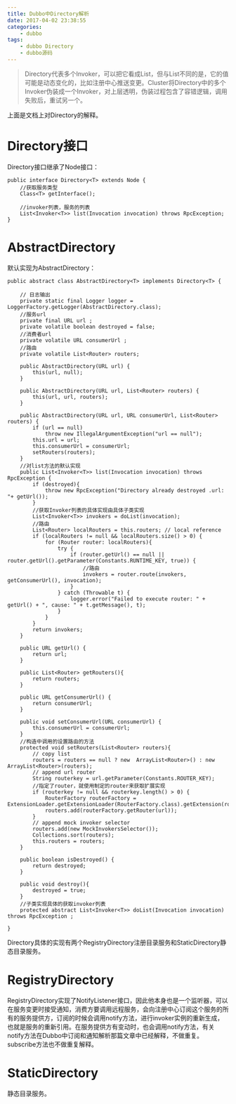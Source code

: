 ```yaml
---
title: Dubbo中Directory解析
date: 2017-04-02 23:38:55
categories: 
	- dubbo
tags:
	- dubbo Directory
	- dubbo源码
---
```

> Directory代表多个Invoker，可以把它看成List<Invoker>，但与List不同的是，它的值可能是动态变化的，比如注册中心推送变更。Cluster将Directory中的多个Invoker伪装成一个Invoker，对上层透明，伪装过程包含了容错逻辑，调用失败后，重试另一个。
<!--more-->
上面是文档上对Directory的解释。

# Directory接口

Directory接口继承了Node接口：

```
public interface Directory<T> extends Node {
    //获取服务类型
    Class<T> getInterface();

    //invoker列表，服务的列表
    List<Invoker<T>> list(Invocation invocation) throws RpcException;
}
```

# AbstractDirectory

默认实现为AbstractDirectory：

```
public abstract class AbstractDirectory<T> implements Directory<T> {

    // 日志输出
    private static final Logger logger = LoggerFactory.getLogger(AbstractDirectory.class);
	//服务url
    private final URL url ;
    private volatile boolean destroyed = false;
	//消费者url
    private volatile URL consumerUrl ;
    //路由
	private volatile List<Router> routers;
    
    public AbstractDirectory(URL url) {
        this(url, null);
    }
    
    public AbstractDirectory(URL url, List<Router> routers) {
    	this(url, url, routers);
    }
    
    public AbstractDirectory(URL url, URL consumerUrl, List<Router> routers) {
        if (url == null)
            throw new IllegalArgumentException("url == null");
        this.url = url;
        this.consumerUrl = consumerUrl;
        setRouters(routers);
    }
    //对list方法的默认实现
    public List<Invoker<T>> list(Invocation invocation) throws RpcException {
        if (destroyed){
            throw new RpcException("Directory already destroyed .url: "+ getUrl());
        }
        //获取Invoker列表的具体实现由具体子类实现
        List<Invoker<T>> invokers = doList(invocation);
        //路由
        List<Router> localRouters = this.routers; // local reference
        if (localRouters != null && localRouters.size() > 0) {
            for (Router router: localRouters){
                try {
                    if (router.getUrl() == null || router.getUrl().getParameter(Constants.RUNTIME_KEY, true)) {
                    	//路由
                        invokers = router.route(invokers, getConsumerUrl(), invocation);
                    }
                } catch (Throwable t) {
                    logger.error("Failed to execute router: " + getUrl() + ", cause: " + t.getMessage(), t);
                }
            }
        }
        return invokers;
    }
    
    public URL getUrl() {
        return url;
    }
    
    public List<Router> getRouters(){
        return routers;
    }

	public URL getConsumerUrl() {
		return consumerUrl;
	}

	public void setConsumerUrl(URL consumerUrl) {
		this.consumerUrl = consumerUrl;
	}
	//构造中调用的设置路由的方法
    protected void setRouters(List<Router> routers){
        // copy list
        routers = routers == null ? new  ArrayList<Router>() : new ArrayList<Router>(routers);
        // append url router
    	String routerkey = url.getParameter(Constants.ROUTER_KEY);
        //指定了router，就使用制定的router来获取扩展实现
        if (routerkey != null && routerkey.length() > 0) {
            RouterFactory routerFactory = ExtensionLoader.getExtensionLoader(RouterFactory.class).getExtension(routerkey);
            routers.add(routerFactory.getRouter(url));
        }
        // append mock invoker selector
        routers.add(new MockInvokersSelector());
        Collections.sort(routers);
    	this.routers = routers;
    }

    public boolean isDestroyed() {
        return destroyed;
    }

    public void destroy(){
        destroyed = true;
    }
	//子类实现具体的获取invoker列表
    protected abstract List<Invoker<T>> doList(Invocation invocation) throws RpcException ;

}
```

Directory具体的实现有两个RegistryDirectory注册目录服务和StaticDirectory静态目录服务。

# RegistryDirectory

RegistryDirectory实现了NotifyListener接口，因此他本身也是一个监听器，可以在服务变更时接受通知，消费方要调用远程服务，会向注册中心订阅这个服务的所有的服务提供方，订阅的时候会调用notify方法，进行invoker实例的重新生成，也就是服务的重新引用。在服务提供方有变动时，也会调用notify方法，有关notify方法在Dubbo中订阅和通知解析那篇文章中已经解释，不做重复。subscribe方法也不做重复解释。

# StaticDirectory
静态目录服务。